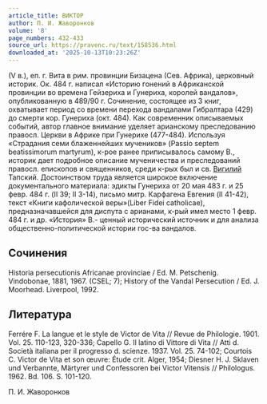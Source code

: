 ```yaml
---
article_title: ВИКТОР
author: П. И. Жаворонков
volume: '8'
page_numbers: 432-433
source_url: https://pravenc.ru/text/158536.html
downloaded_at: '2025-10-13T10:23:26Z'
---
```


(V в.), еп. г. Вита в рим. провинции Бизацена (Сев. Африка), церковный историк. Ок. 484 г. написал «Историю гонений в Африканской провинции во времена Гейзериха и Гунериха, королей вандалов», опубликованную в 489/90 г. Сочинение, состоящее из 3 книг, охватывает период со времени перехода вандалами Гибралтара (429) до смерти кор. Гунериха (окт. 484). Как современник описываемых событий, автор главное внимание уделяет арианскому преследованию правосл. Церкви в Африке при Гунерихе (477-484). Используя «Страдания семи блаженнейших мучеников» (Passio septem beatissimorum martyrum), к-рое ранее приписывалось самому В., историк дает подробное описание мученичества и преследований правосл. епископов и священников, среди к-рых был и св. [Вигилий](https://pravenc.ru/text/Вигилий.html) Тапский. Достоинством труда является широкое включение документального материала: эдикты Гунериха от 20 мая 483 г. и 25 февр. 484 г. (II 39; II 3-14), письмо митр. Карфагена Евгения (II 41-42), текст «Книги кафолической веры»(Liber Fidei catholicae), предназначавшейся для диспута с арианами, к-рый имел место 1 февр. 484 г. и др. «История» В.- ценный исторический источник и для анализа общественно-политической истории гос-ва вандалов.

## Сочинения

Historia persecutionis Africanae provinciae / Ed. M. Petschenig. Vindobonae, 1881, 1967. (CSEL; 7); History of the Vandal Persecution / Ed. J. Moorhead. Liverpool, 1992.

## Литература

Ferrére F. La langue et le style de Victor de Vita // Revue de Philologie. 1901. Vol. 25. 110-123, 320-336; Capello G. Il latino di Vittore di Vita // Atti d. Società italiana per il progresso d. scienze. 1937. Vol. 25. 74-102; Courtois C. Victor de Vita et son œuvre: Étude crit. Alger, 1954; Diesner H. J. Sklaven und Verbannte, Märtyrer und Confessoren bei Victor Vitensis // Philologus. 1962. Bd. 106. S. 101-120.

П. И. Жаворонков
